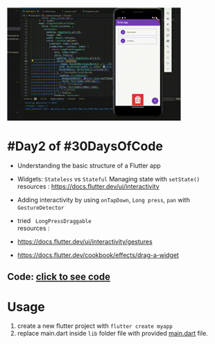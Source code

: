 ![project work video](./Image-AND-Video/video.gif)

#  #Day2 of  #30DaysOfCode 

- Understanding the basic structure of a Flutter app
-  Widgets: `Stateless` vs `Stateful`
Managing state with `setState()` <br>
  resources : https://docs.flutter.dev/ui/interactivity

- Adding interactivity   by using `onTapDown`, `Long press`, `pan` with  `GestureDetector`
- tried ` LongPressDraggable`   <br>
 resources :
- https://docs.flutter.dev/ui/interactivity/gestures
- https://docs.flutter.dev/cookbook/effects/drag-a-widget




## Code: [click to see code](/day2/code/)

# Usage

1. create a new flutter project with `flutter create myapp`
2. replace main.dart inside `lib` folder  file with provided [main.dart](/day2/code/app/) file.





